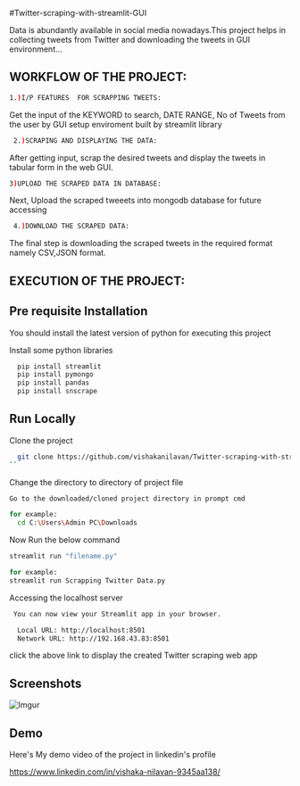 
#Twitter-scraping-with-streamlit-GUI

Data is abundantly available in social media nowadays.This project helps in collecting tweets from Twitter  and downloading the tweets in GUI environment...



## WORKFLOW OF THE PROJECT:
```bash
1.)I/P FEATURES  FOR SCRAPPING TWEETS:
 ```
 Get the input of the KEYWORD to search, DATE RANGE, No of Tweets from the user by GUI setup enviroment built by streamlit library
```bash
 2.)SCRAPING AND DISPLAYING THE DATA:
 ```
 After getting input, scrap the desired tweets and display the tweets in tabular form in the web GUI.

 ```bash
 3)UPLOAD THE SCRAPED DATA IN DATABASE:
 ```
 Next, Upload the scraped tweeets into mongodb database for future accessing
```bash
 4.)DOWNLOAD THE SCRAPED DATA:
 ```
 The final step is downloading the scraped tweets in the required format namely CSV,JSON format.
## EXECUTION OF THE PROJECT:
## Pre requisite Installation
You should install the latest version of python for executing this project


Install some python libraries  

```bash
  pip install streamlit
  pip install pymongo
  pip install pandas
  pip install snscrape
```
    
## Run Locally

Clone the project

```bash
  git clone https://github.com/vishakanilavan/Twitter-scraping-with-streamlit-GUI
``
```


Change the directory to directory of project file

```bash
Go to the downloaded/cloned project directory in prompt cmd
```

```bash
for example:
  cd C:\Users\Admin PC\Downloads
```

Now Run the below command
```bash
streamlit run "filename.py"
```
```bash 
for example:
streamlit run Scrapping Twitter Data.py
```

Accessing the localhost server

```bash
 You can now view your Streamlit app in your browser.

  Local URL: http://localhost:8501
  Network URL: http://192.168.43.83:8501
```

  click the above link to display the created Twitter scraping web app


## Screenshots

![Imgur](https://imgur.com/Mfz7ffK)


## Demo
Here's My demo video  of the project
in linkedin's profile

https://www.linkedin.com/in/vishaka-nilavan-9345aa138/

